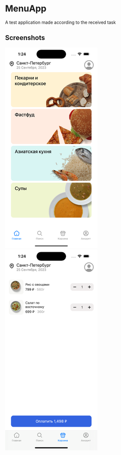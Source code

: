# MenuApp

A test application made according to the received task

## Screenshots

  <img src="./Screenshots/Simulator Screenshot - iPhone 14 Pro - 2023-09-25 at 13.24.25.png" width="300">
  <img src="./Screenshots/Simulator Screenshot - iPhone 14 Pro - 2023-09-25 at 13.24.38.png" width="300">
